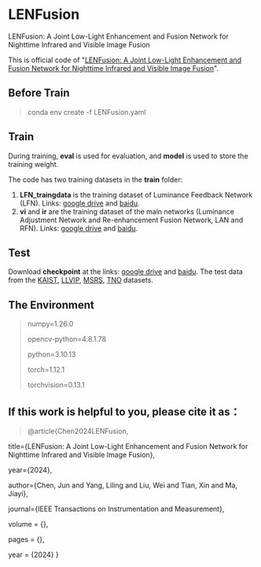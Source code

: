 # LENFusion

LENFusion: A Joint Low-Light Enhancement and Fusion Network for Nighttime Infrared and Visible Image Fusion

This is official code of "[LENFusion: A Joint Low-Light Enhancement and Fusion Network for Nighttime Infrared and Visible Image Fusion](https://ieeexplore.ieee.org/abstract/document/10504357)".

## Before Train

> conda env create -f LENFusion.yaml

## Train

During training, **eval** is used for evaluation, and **model** is used to store the training weight.

The code has two training datasets in the **train** folder:
1. **LFN_traingdata** is the training dataset of Luminance Feedback Network (LFN). Links: [google drive](https://drive.google.com/file/d/16VLXA-aOtD_TJaVFP9qEW-2Fa-05PJW2/view?usp=drive_link) and [baidu](https://pan.baidu.com/s/1Fw6nPvlTv9A3vAOGd3D9Aw?pwd=vudc).
2.  **vi** and **ir** are the training dataset of the main networks (Luminance Adjustment Network and Re-enhancement Fusion Network, LAN and RFN). Links: [google drive](https://drive.google.com/file/d/19zx4yWi_T7skTIfaJKLAmsbPjKNSzSgX/view?usp=drive_link) and [baidu](https://pan.baidu.com/s/1Q81kiIrCVACC703i1r_osQ?pwd=x6gf ).

## Test

Download **checkpoint** at the links: [google drive](https://drive.google.com/drive/folders/1RJEd-PLDZUq8NnE3T-KhACsALlR2uRyS?usp=drive_link) and [baidu](https://pan.baidu.com/s/13ncLAdDAjIXIyZk5drq_ZQ?pwd=g7nn).
The test data from the [KAIST](https://github.com/SoonminHwang/rgbt-ped-detection), [LLVIP](https://github.com/bupt-ai-cz/LLVIP), [MSRS](https://github.com/Linfeng-Tang/MSRS), [TNO](https://figshare.com/articles/dataset/TNO_Image_Fusion_Dataset/1008029) datasets.



## The Environment

>numpy=1.26.0
>
>opencv-python=4.8.1.78
>
>python=3.10.13
>
>torch=1.12.1
>
>torchvision=0.13.1


## If this work is helpful to you, please cite it as：
> @article{Chen2024LENFusion,
> 
  title={LENFusion: A Joint Low-Light Enhancement and Fusion Network for Nighttime Infrared and Visible Image Fusion}, 
  
  year={2024},
  
  author={Chen, Jun and Yang, Liling and Liu, Wei and Tian, Xin and Ma, Jiayi},
  
  journal={IEEE Transactions on Instrumentation and Measurement}, 
  
  volume = {},
  
  pages = {},
  
  year = {2024}
}

